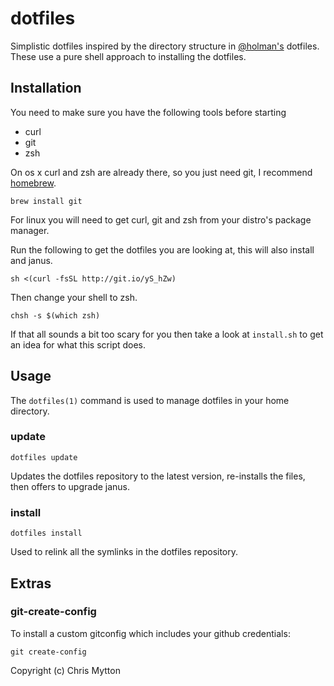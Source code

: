 dotfiles
========

Simplistic dotfiles inspired by the directory structure in
[@holman's](https://github.com/holman/dotfiles) dotfiles. These use a
pure shell approach to installing the dotfiles.

## Installation

You need to make sure you have the following tools before starting

* curl
* git
* zsh

On os x curl and zsh are already there, so you just need git, I
recommend [homebrew](https://github.com/mxcl/homebrew).

    brew install git

For linux you will need to get curl, git and zsh from your distro's
package manager.

Run the following to get the dotfiles you are looking at, this
will also install and janus.

    sh <(curl -fsSL http://git.io/yS_hZw)

Then change your shell to zsh.

    chsh -s $(which zsh)

If that all sounds a bit too scary for you then take a look at
`install.sh` to get an idea for what this script does.

## Usage

The `dotfiles(1)` command is used to manage dotfiles in your home
directory.

### update

    dotfiles update

Updates the dotfiles repository to the latest version, re-installs the
files, then offers to upgrade janus.

### install

    dotfiles install

Used to relink all the symlinks in the dotfiles repository.

## Extras

### git-create-config

To install a custom gitconfig which includes your github credentials:

    git create-config

Copyright (c) Chris Mytton
